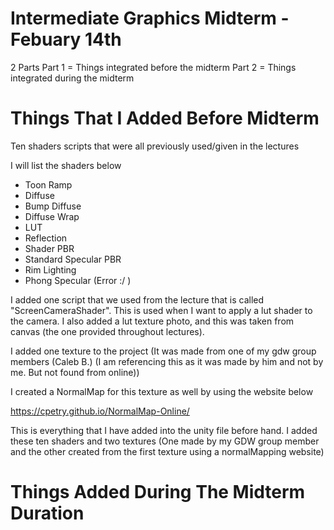 # Intermediate Graphics Midterm - Febuary 14th
 
 2 Parts 
 Part 1 = Things integrated before the midterm
 Part 2 = Things integrated during the midterm 

# Things That I Added Before Midterm

Ten shaders scripts that were all previously used/given in the lectures

I will list the shaders below
- Toon Ramp
- Diffuse
- Bump Diffuse
- Diffuse Wrap
- LUT
- Reflection
- Shader PBR
- Standard Specular PBR
- Rim Lighting
- Phong Specular (Error :/ )

I added one script that we used from the lecture that is called "ScreenCameraShader". This is used when I want to apply a lut shader to the camera. I also added a lut texture photo, and this was taken from canvas (the one provided throughout lectures).

I added one texture to the project (It was made from one of my gdw group members (Caleb B.) (I am referencing this as it was made by him and not by me. But not found from online))

I created a NormalMap for this texture as well by using the website below

https://cpetry.github.io/NormalMap-Online/ 

This is everything that I have added into the unity file before hand. I added these ten shaders and two textures (One made by my GDW group member and the other created from the first texture using a normalMapping website)

# Things Added During The Midterm Duration


